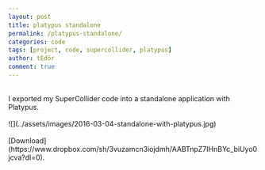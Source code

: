 ```yaml
---
layout: post
title: platypus standalone
permalink: /platypus-standalone/
categories: code
tags: [project, code, supercollider, platypus]
author: tEdör
comment: true
---
```

<br>
I exported my SuperCollider code into a standalone application with Platypus.
<br>
<br>
![](../assets/images/2016-03-04-standalone-with-platypus.jpg)
<br><br>
[Download](https://www.dropbox.com/sh/3vuzamcn3iojdmh/AABTnpZ7IHnBYc_biUyo0jcva?dl=0).
